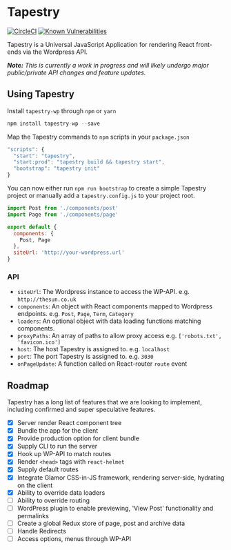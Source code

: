 # Tapestry
[![CircleCI](https://circleci.com/gh/shortlist-digital/tapestry-wp/tree/develop.svg?style=shield)](https://circleci.com/gh/shortlist-digital/tapestry-wp/tree/develop)
[![Known Vulnerabilities](https://snyk.io/test/github/shortlist-digital/tapestry-wp/badge.svg)](https://snyk.io/test/github/shortlist-digital/tapestry-wp)

Tapestry is a Universal JavaScript Application for rendering React front-ends via the Wordpress API.

_**Note:** This is currently a work in progress and will likely undergo major public/private API changes and feature updates._

## Using Tapestry
Install  `tapestry-wp` through `npm` or `yarn`
```js
npm install tapestry-wp --save
```
Map the Tapestry commands to `npm` scripts in your `package.json`
```js
"scripts": {
  "start": "tapestry",
  "start:prod": "tapestry build && tapestry start",
  "bootstrap": "tapestry init"
}
```
You can now either run `npm run bootstrap` to create a simple Tapestry project or manually add a `tapestry.config.js` to your project root.
```js
import Post from './components/post'
import Page from './components/page'

export default {
  components: {
    Post, Page
  },
  siteUrl: 'http://your-wordpress.url'
}
```

### API
* `siteUrl`: The Wordpress instance to access the WP-API. e.g. `http://thesun.co.uk`
* `components`: An object with React components mapped to Wordpress endpoints. e.g. `Post`, `Page`, `Term`, `Category`
* `loaders`: An optional object with data loading functions matching components.
* `proxyPaths`: An array of paths to allow proxy access e.g. `['robots.txt', 'favicon.ico']`
* `host`: The host Tapestry is assigned to. e.g. `localhost`
* `port`: The port Tapestry is assigned to. e.g. `3030`
* `onPageUpdate`: A function called on React-router `route` event

## Roadmap
Tapestry has a long list of features that we are looking to implement, including confirmed and super speculative features.
- [x] Server render React component tree
- [x] Bundle the app for the client
- [x] Provide production option for client bundle
- [x] Supply CLI to run the server
- [x] Hook up WP-API to match routes
- [x] Render `<head>` tags with `react-helmet`
- [x] Supply default routes
- [x] Integrate Glamor CSS-in-JS framework, rendering server-side, hydrating on the client
- [x] Ability to override data loaders
- [ ] Ability to override routing
- [ ] WordPress plugin to enable previewing, 'View Post' functionality and permalinks
- [ ] Create a global Redux store of page, post and archive data
- [ ] Handle Redirects
- [ ] Access options, menus through WP-API
